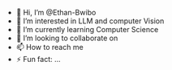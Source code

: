 - 👋 Hi, I’m @Ethan-Bwibo
- 👀 I’m interested in LLM and computer Vision
- 🌱 I’m currently learning Computer Science 
- 💞️ I’m looking to collaborate on 
- 📫 How to reach me 
- ⚡ Fun fact: ...

<!---
Ethan-Bwibo/Ethan-Bwibo is a ✨ special ✨ repository because its `README.md` (this file) appears on your GitHub profile.
You can click the Preview link to take a look at your changes.
--->
